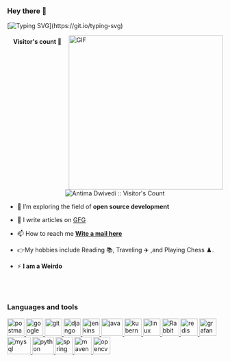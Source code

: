 ### Hey there :wave:

[![Typing SVG](https://readme-typing-svg.herokuapp.com?color=%2336BCF7&lines=Welcome+to+my+GitHub+!)](https://git.io/typing-svg)


<img align="right" alt="GIF" src="https://raw.githubusercontent.com/rahul-jha98/rahul-jha98/main/techstack.gif" width="360px"/>
<!-- Visitor's count -->
 <h4 align="center">Visitor's count 👀</h4>
<p align="center"><img src="https://profile-counter.glitch.me/{AntimaDwivedi}/count.svg" alt="Antima Dwivedi :: Visitor's Count" /></p>


- 👯 I’m exploring the field of  **open source development**

- 📝 I  write articles on [GFG](https://auth.geeksforgeeks.org/user/antimadwivedi28/articles)

- 📫 How to reach me **[Wite a mail here](antimadwivedi28@gmail.com)**

- :point_right:My hobbies include Reading :books:, Traveling :airplane: ,and Playing Chess :chess_pawn:.

- ⚡  **I am a Weirdo**
<br>
<br>

### Languages and tools ###

  <a href="https://www.postman.com/" target="_blank"> <img src="https://www.vectorlogo.zone/logos/getpostman/getpostman-icon.svg" alt="postman" width="40" height="40"/> </a>
  <a href="https://cloud.google.com/" target="_blank"> <img src="https://www.vectorlogo.zone/logos/google_cloud/google_cloud-icon.svg" alt="google cloud" width="40" height="40"/> </a>
  <a href="https://git-scm.com/" target="_blank"> <img src="https://www.vectorlogo.zone/logos/git-scm/git-scm-icon.svg" alt="git" width="40" height="40"/> </a>
  <a href="https://www.djangoproject.com/" target="_blank"> <img src="https://www.vectorlogo.zone/logos/djangoproject/djangoproject-icon.svg" alt="django" width="40" height="40"/> </a>
  <a href="https://www.jenkins.io/" target="_blank"> <img src="https://www.vectorlogo.zone/logos/jenkins/jenkins-icon.svg" alt="jenkins" width="40" height="40"/> </a>
  <a href="https://www.oracle.com/in/java/" target="_blank"> <img src="https://www.vectorlogo.zone/logos/java/java-horizontal.svg" alt="java" width="50" height="40"/> </a>
  <a href="https://kubernetes.io/" target="_blank"> <img src="https://www.vectorlogo.zone/logos/kubernetes/kubernetes-icon.svg" alt="kubernetes" width="40" height="40"/> </a>
  <a href="https://www.linux.org/" target="_blank"> <img src="https://www.vectorlogo.zone/logos/linux/linux-icon.svg" alt="linux" width="40" height="40"/> </a>
  <a href="https://www.rabbitmq.com/" target="_blank"> <img src="https://www.vectorlogo.zone/logos/rabbitmq/rabbitmq-icon.svg" alt="RabbitMQ" width="40" height="40"/> </a>
  <a href="https://redis.io/" target="_blank"> <img src="https://www.vectorlogo.zone/logos/redis/redis-icon.svg" alt="redis" width="40" height="40"/> </a>
  <a href="https://grafana.com/" target="_blank"> <img src="https://www.vectorlogo.zone/logos/grafana/grafana-icon.svg" alt="grafana" width="40" height="40"/> </a>
  <a href="https://www.mysql.com/" target="_blank"> <img src="https://www.vectorlogo.zone/logos/mysql/mysql-ar21.svg" alt="mysql" width="55" height="40"/> </a>
  <a href="https://www.python.org/" target="_blank"> <img src="https://www.vectorlogo.zone/logos/python/python-horizontal.svg" alt="python" width="50" height="40"/> </a>
  <a href="https://spring.io/projects/spring-boot" target="_blank"> <img src="https://www.vectorlogo.zone/logos/springio/springio-icon.svg" alt="spring" width="40" height="40"/> </a>
  <a href="https://maven.apache.org/" target="_blank"> <img src="https://www.vectorlogo.zone/logos/apache_maven/apache_maven-icon.svg" alt="maven" width="40" height="40"/> </a>
  <a href="https://opencv.org/" target="_blank"> <img src="https://www.vectorlogo.zone/logos/opencv/opencv-icon.svg" alt="opencv" width="40" height="40"/> </a>

